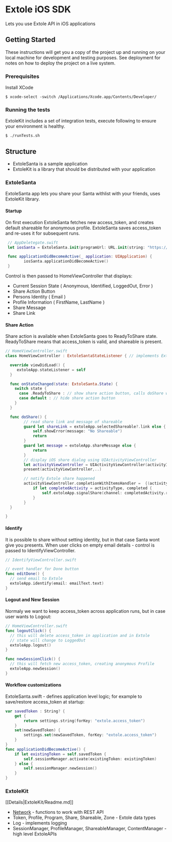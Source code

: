

# Extole iOS SDK

Lets you use Extole API in iOS applications

## Getting Started

These instructions will get you a copy of the project up and running on your local machine for development and testing purposes. See deployment for notes on how to deploy the project on a live system.

### Prerequisites

Install XCode

```
$ xcode-select -switch /Applications/Xcode.app/Contents/Developer/
```

### Running the tests

ExtoleKit includes a set of integration tests, execute following to ensure your environment is healthy.
```
$ ./runTests.sh
```

## Structure

* ExtoleSanta is a sample application
* ExtoleKit is a library that should be distributed with your application
 
### ExtoleSanta
ExtoleSanta app lets you share your Santa withlist with your friends, uses ExtoleKit library.

#### Startup
On first execution ExtoleSanta fetches new access_token, and creates default shareable for anonymous profile.
ExtoleSanta saves access_token and re-uses it for subsequent runs.

```swift
 // AppDeletegate.swift
 let iosSanta = ExtoleSanta.init(programUrl: URL.init(string: "https://ios-santa.extole.com")!)

 func applicationDidBecomeActive(_ application: UIApplication) {
        iosSanta.applicationDidBecomeActive()
 }
```
Control is then passed to HomeViewController that displays:
* Current Session State ( Anonymous, Identified, LoggedOut, Error )
* Share Action Button
* Persons Identity ( Email )
* Profile Information ( FirstName, LastName )
* Share Message
* Share Link

#### Share Action

Share action is available when ExtoleSanta goes to ReadyToShare state.
ReadyToShare means that access_token is valid, and shareable is present.
```swift
// HomeViewController.swift
class HomeViewController : ExtoleSantaStateListener { // implements ExtoleSantaStateListener

  override viewDidLoad() {
     extoleApp.stateListener = self 
  }

  func onStateChanged(state: ExtoleSanta.State) {
    switch state {
      case .ReadyToShare : // show share action button, calls doShare when clicked
      case default : // hide share action button
    }
  }

  func doShare() {
        // read share link and message of shareable
        guard let shareLink = extoleApp.selectedShareable?.link else {
            self.showError(message: "No Shareable")
            return
        }
        guard let message = extoleApp.shareMessage else {
            return
        }
        // display iOS share dialog using UIActivityViewController
        let activityViewController = UIActivityViewController(activityItems: textToShare, applicationActivities: nil)
        present(activityViewController,..)

        // notify Extole share happened
        activityViewController.completionWithItemsHandler =  {(activityType : UIActivity.ActivityType?, completed : Bool, returnedItems: [Any]?, activityError : Error?) in
            if let completedActivity = activityType, completed {
                self.extoleApp.signalShare(channel: completedActivity.rawValue)
            }
        }
  }

}
```

#### Identify
It is possible to share without setting identity, but in that case Santa wont give you presents.
When user clicks on empty email details - control is passed to IdentifyViewController.

```swift
// IdentifyViewController.swift

// event handler for Done button
func editDone() {
  // send email to Extole
  extoleApp.identify(email: emailText.text)
}
```

#### Logout and New Session
Normaly we want to keep access_token across application runs, but in case user wants to Logout:

```swift
// HomeViewController.swift
func logoutClick() {
  // this will delete access_token in application and in Extole
  // state will change to LoggedOut
  extoleApp.logout()
}

func newSessionClick() {
  // this will fetch new access_token, creating anonymous Profile
  extoleApp.newSession()
}
```

#### Workflow customizations

ExtoleSanta.swift - defines application level logic;
for example to save/restore access_token at startup:

```swift
var savedToken : String? {
    get {
        return settings.string(forKey: "extole.access_token")
    }
    set(newSavedToken) {
        settings.set(newSavedToken, forKey: "extole.access_token")
    }
}
func applicationDidBecomeActive() {
    if let existingToken = self.savedToken {
        self.sessionManager.activate(existingToken: existingToken)
    } else {
        self.sessionManager.newSession()
    }
}
```

### ExtoleKit

[[Details|ExtoleKit/Readme.md]]

* [Network](ExtoleKit/ExtoleKit/Network/README.md) - functions to work with REST API
* Token, Profile, Program, Share, Shareable, Zone - Extole data types
* Log - implements logging
* SessionManager, ProfileManager, ShareableManager, ContentManager - high level ExtoleAPIs
